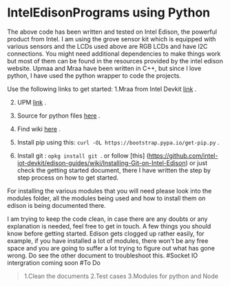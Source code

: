 # IntelEdisonPrograms using Python

The above code has been written and tested on Intel Edison, the powerful product from Intel. 
I am using the grove sensor kit which is equipped with various sensors and the LCDs used above are RGB LCDs and have I2C connections.
You might need additional dependencies to make things work but most of them can be found in the resources provided by the 
intel edison website. Upmaa and Mraa have been written in C++, but since I love python, I have used the python wrapper to code the projects.

Use the following links to get started:
1.Mraa from Intel Devkit [link]( https://github.com/intel-iot-devkit/mraa) .

2. UPM [link](https://github.com/intel-iot-devkit/upm) .

3. Source for python files [here](http://iotdk.intel.com/docs/master/mraa/python/) .

4. Find wiki [here](https://github.com/intel-iot-devkit/edison-guides/wiki) . 

5. Install pip using this: ```curl -OL https://bootstrap.pypa.io/get-pip.py``` .

5. Install git : ```opkg install git ```.
or follow [this] (https://github.com/intel-iot-devkit/edison-guides/wiki/Installing-Git-on-Intel-Edison) or just check the getting started document, there I have written the step by step process on how to get started.

For installing the various modules that you will need please look into the modules folder, all the modules being used and how to install them on edison is being documented there.

I am trying to keep the code clean, in case there are any doubts or any explanation is needed, feel free to get in touch.
A few things you should know before getting started. Edison gets clogged up rather easily, for example, if you have installed a lot of modules, there won't be any free space and you are going to suffer a lot trying to figure out what has gone wrong. Do see the other document to troubleshoot this.
#Socket IO intergration coming soon
#To Do
>1.Clean the documents
>2.Test cases
>3.Modules for python and Node
